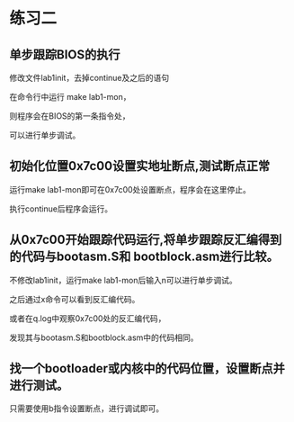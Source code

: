 # 练习二
## 单步跟踪BIOS的执行

修改文件lab1init，去掉continue及之后的语句

在命令行中运行 make lab1-mon，

则程序会在BIOS的第一条指令处，

可以进行单步调试。

## 初始化位置0x7c00设置实地址断点,测试断点正常

运行make lab1-mon即可在0x7c00处设置断点，程序会在这里停止。

执行continue后程序会运行。

## 从0x7c00开始跟踪代码运行,将单步跟踪反汇编得到的代码与bootasm.S和 bootblock.asm进行比较。

不修改lab1init，运行make lab1-mon后输入n可以进行单步调试。

之后通过x命令可以看到反汇编代码。

或者在q.log中观察0x7c00处的反汇编代码，

发现其与bootasm.S和bootblock.asm中的代码相同。

## 找一个bootloader或内核中的代码位置，设置断点并进行测试。

只需要使用b指令设置断点，进行调试即可。 
